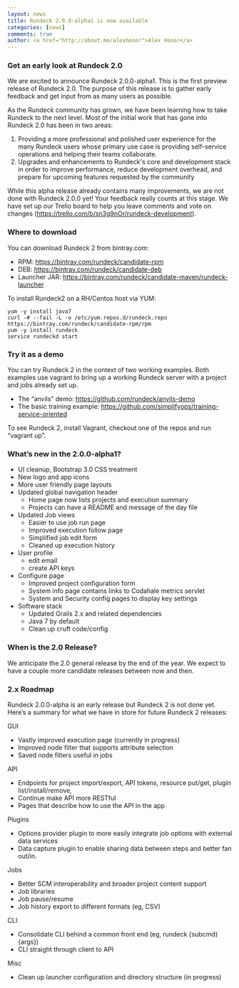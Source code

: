 ```yaml
---
layout: news
title: Rundeck 2.0.0-alpha1 is now available
categories: [news]
comments: true
author: <a href="http://about.me/alexhonor">Alex Honor</a>
---
```


### Get an early look at Rundeck 2.0 

We are excited to announce Rundeck 2.0.0-alpha1. This is the first preview release of Rundeck 2.0. The purpose of this release is to gather early feedback and get input from as many users as possible.

As the Rundeck community has grown, we have been learning how to take Rundeck to the next level.  Most of the initial work that has gone into Rundeck 2.0 has been in two areas:
1. Providing a more professional and polished user experience for the many Rundeck users whose primary use case is providing self-service operations and helping their teams collaborate.
2. Upgrades and enhancements to Rundeck's core and development stack in order to improve performance, reduce development overhead, and prepare for upcoming features requested by the community

While this alpha release already contains many improvements, we are not done with Rundeck 2.0.0 yet! Your feedback really counts at this stage. We have set up our Trello board to help you leave comments and vote on changes (https://trello.com/b/sn3g9nOr/rundeck-development).

### Where to download
You can download Rundeck 2 from bintray.com:

* RPM: https://bintray.com/rundeck/candidate-rpm
* DEB: https://bintray.com/rundeck/candidate-deb
* Launcher JAR: https://bintray.com/rundeck/candidate-maven/rundeck-launcher

To install Rundeck2 on a RH/Centos host via YUM:

    yum -y install java7
    curl -# --fail -L -o /etc/yum.repos.d/rundeck.repo https://bintray.com/rundeck/candidate-rpm/rpm
    yum -y install rundeck
    service rundeckd start


### Try it as a demo
You can try Rundeck 2 in the context of two working examples. Both examples use vagrant to bring up a working Rundeck server with a project and jobs already set up. 

* The “anvils” demo: https://github.com/rundeck/anvils-demo
* The basic training example: https://github.com/simplifyops/training-service-oriented

To see Rundeck 2, install Vagrant, checkout one of the repos and run “vagrant up”.

### What’s new in the 2.0.0-alpha1?

* UI cleanup, Bootstrap 3.0 CSS treatment
* New logo and app icons
* More user friendly page layouts 
* Updated global navigation header
  - Home page now lists projects and execution summary
  - Projects can have a README and message of the day file
* Updated Job views
   - Easier to use job run page
   - Improved execution follow page
   - Simplified job edit form
   - Cleaned up execution history
* User profile
   - edit email 
   - create API keys 
* Configure page
   - Improved project configuration form
   - System info page contains links to Codahale metrics servlet
   - System and Security config pages to display key settings
* Software stack
   - Updated Grails 2.x and related dependencies
   - Java 7 by default
   - Clean up cruft code/config

### When is the 2.0 Release?

We anticipate the 2.0 general release by the end of the year. We expect to have a couple more candidate releases between now and then. 

### 2.x Roadmap

Rundeck 2.0.0-alpha is an early release but Rundeck 2 is not done yet. Here’s a summary for what we have in store for future Rundeck 2 releases:

GUI
* Vastly improved execution page (currently in progress)
* Improved node filter that supports attribute selection
* Saved node filters useful in jobs

API

* Endpoints for project import/export, API tokens, resource put/get, plugin list/install/remove, 
* Continue make API more RESTful
* Pages that describe how to use the API in the app

Plugins

* Options provider plugin to more easily integrate job options with external data services
* Data capture plugin to enable sharing data between steps and better fan out/in.

Jobs

* Better SCM interoperability and broader project content support
* Job libraries
* Job pause/resume
* Job history export to different formats (eg, CSV)

CLI

* Consolidate CLI behind a common front end (eg, rundeck {subcmd} {args})
* CLI straight through client to API

Misc

* Clean up launcher configuration and directory structure (in progress)
